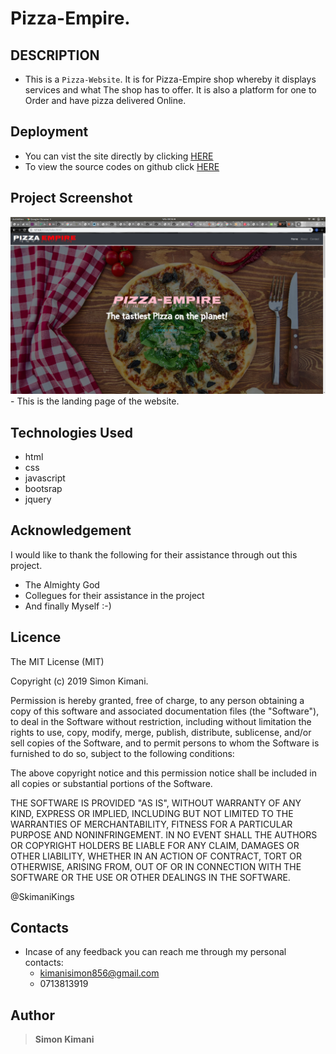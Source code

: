 # Pizza-Empire.

## DESCRIPTION

- This is a  `Pizza-Website`. It is for Pizza-Empire shop whereby it displays services and what The shop has to offer. It is  also a platform for one to Order and have pizza delivered Online.

## Deployment

- You can vist the site directly by clicking [HERE](https://skimanikings.github.io/Pizza-Empire-/)
- To view the source codes on github click [HERE](https://github.com/SkimaniKings/Pizza-Empire-)

## Project Screenshot

<img src="images/Screenshot1.png"> 
- This is the landing page of the website.

## Technologies Used
- html
 - css
 - javascript
 - bootsrap 
 - jquery
 
 ## Acknowledgement 
 I would like to thank the following for their assistance through out this project.
  - The Almighty God
  - Collegues for their assistance in the project
  - And finally Myself :-)

## Licence

The MIT License (MIT)

Copyright (c) 2019 Simon Kimani.

Permission is hereby granted, free of charge, to any person obtaining a copy of this software and associated documentation files (the "Software"), to deal in the Software without restriction, including without limitation the rights to use, copy, modify, merge, publish, distribute, sublicense, and/or sell copies of the Software, and to permit persons to whom the Software is furnished to do so, subject to the following conditions:

The above copyright notice and this permission notice shall be included in all copies or substantial portions of the Software.

THE SOFTWARE IS PROVIDED "AS IS", WITHOUT WARRANTY OF ANY KIND, EXPRESS OR IMPLIED, INCLUDING BUT NOT LIMITED TO THE WARRANTIES OF MERCHANTABILITY, FITNESS FOR A PARTICULAR PURPOSE AND NONINFRINGEMENT. IN NO EVENT SHALL THE AUTHORS OR COPYRIGHT HOLDERS BE LIABLE FOR ANY CLAIM, DAMAGES OR OTHER LIABILITY, WHETHER IN AN ACTION OF CONTRACT, TORT OR OTHERWISE, ARISING FROM, OUT OF OR IN CONNECTION WITH THE SOFTWARE OR THE USE OR OTHER DEALINGS IN THE SOFTWARE.

@SkimaniKings

## Contacts

- Incase of any feedback you can reach me through my personal contacts:
  - kimanisimon856@gmail.com
  - 0713813919

## Author

> **Simon Kimani**